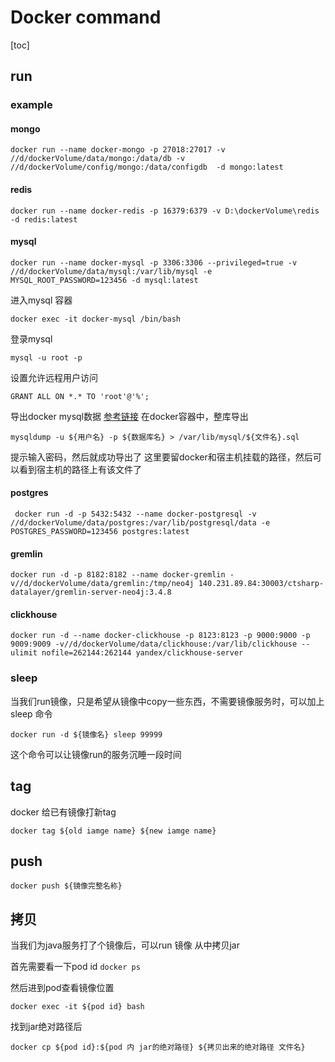 # Docker command

[toc]

## run

### example

#### mongo

```shell
docker run --name docker-mongo -p 27018:27017 -v //d/dockerVolume/data/mongo:/data/db -v //d/dockerVolume/config/mongo:/data/configdb  -d mongo:latest 
```

#### redis

```shell
docker run --name docker-redis -p 16379:6379 -v D:\dockerVolume\redis  -d redis:latest
```

#### mysql

```shell
docker run --name docker-mysql -p 3306:3306 --privileged=true -v //d/dockerVolume/data/mysql:/var/lib/mysql -e MYSQL_ROOT_PASSWORD=123456 -d mysql:latest
```

进入mysql 容器

```shell
docker exec -it docker-mysql /bin/bash
```

登录mysql

```shell
mysql -u root -p
```

设置允许远程用户访问

```shell
GRANT ALL ON *.* TO 'root'@'%';
```

导出docker mysql数据
[参考链接](https://blog.csdn.net/qq_33326449/article/details/86478766)
在docker容器中，整库导出

```shell
mysqldump -u ${用户名} -p ${数据库名} > /var/lib/mysql/${文件名}.sql
```

提示输入密码，然后就成功导出了
这里要留docker和宿主机挂载的路径，然后可以看到宿主机的路径上有该文件了

#### postgres

```shell
 docker run -d -p 5432:5432 --name docker-postgresql -v //d/dockerVolume/data/postgres:/var/lib/postgresql/data -e POSTGRES_PASSWORD=123456 postgres:latest
```

#### gremlin

```shell
docker run -d -p 8182:8182 --name docker-gremlin -v//d/dockerVolume/data/gremlin:/tmp/neo4j 140.231.89.84:30003/ctsharp-datalayer/gremlin-server-neo4j:3.4.8
```

#### clickhouse

```shell
docker run -d --name docker-clickhouse -p 8123:8123 -p 9000:9000 -p 9009:9009 -v//d/dockerVolume/data/clickhouse:/var/lib/clickhouse --ulimit nofile=262144:262144 yandex/clickhouse-server
```

### sleep

当我们run镜像，只是希望从镜像中copy一些东西，不需要镜像服务时，可以加上sleep 命令

```shell
docker run -d ${镜像名} sleep 99999
```

这个命令可以让镜像run的服务沉睡一段时间

## tag

docker 给已有镜像打新tag

```shell
docker tag ${old iamge name} ${new iamge name}
```

## push

```shell
docker push ${镜像完整名称}
```

## 拷贝

当我们为java服务打了个镜像后，可以run 镜像 从中拷贝jar

首先需要看一下pod id `docker ps`

然后进到pod查看镜像位置

```shell
docker exec -it ${pod id} bash
```

找到jar绝对路径后

```shell
docker cp ${pod id}:${pod 内 jar的绝对路径} ${拷贝出来的绝对路径 文件名}
```